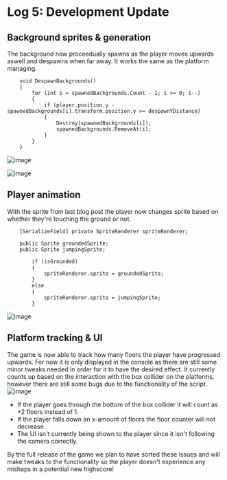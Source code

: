 # Log 5: Development Update

## Background sprites & generation

The background now proceedually spawns as the player moves upwards aswell and despawns when far away. It works the same as the platform managing.

```
    void DespawnBackgrounds()
    {
        for (int i = spawnedBackgrounds.Count - 1; i >= 0; i--)
        {
            if (player.position.y - spawnedBackgrounds[i].transform.position.y >= despawnYDistance)
            {
                Destroy(spawnedBackgrounds[i]);
                spawnedBackgrounds.RemoveAt(i);
            }
        }
    }
```

![image](https://github.com/Esben-Andreas-Madsen/GMD1_Ascendia/assets/91538845/9baaf4f3-a425-4220-8061-90e167a77068)

![image](https://github.com/Esben-Andreas-Madsen/GMD1_Ascendia/assets/91538845/26eb7eac-e8e0-47eb-9239-5717075d2b87)

## Player animation

With the sprite from last blog post the player now changes sprite based on whether they're touching the ground or not.

```
    [SerializeField] private SpriteRenderer spriteRenderer;

    public Sprite groundedSprite;
    public Sprite jumpingSprite; 

```
```
        if (isGrounded)
        {
            spriteRenderer.sprite = groundedSprite;
        }
        else
        {
            spriteRenderer.sprite = jumpingSprite;
        }
```


![image](https://github.com/Esben-Andreas-Madsen/GMD1_Ascendia/assets/91538845/e706c521-da74-47b8-b721-bcf8d247abeb)

## Platform tracking & UI

The game is now able to track how many floors the player have progressed upwards. 
For now it is only displayed in the console as there are still some minor tweaks needed in order for it to have the desired effect. It currently counts up based on the interaction with the box collider on the platforms, however there are still some bugs due to the functionality of the script. </br>
![image](https://github.com/Esben-Andreas-Madsen/GMD1_Ascendia/assets/102215807/98e6d141-a6bd-4796-8e8f-89b3f5fefe29)

- If the player goes through the bottom of the box collider it will count as +2 floors instead of 1.
- If the player falls down an x-amount of floors the floor counter will not decrease.
- The UI isn't currently being shown to the player since it isn't following the camera correctly.



By the full release of the game we plan to have sorted these issues and will make tweaks to the functionality so the player doesn't experience any mishaps in a potential new highscore!





